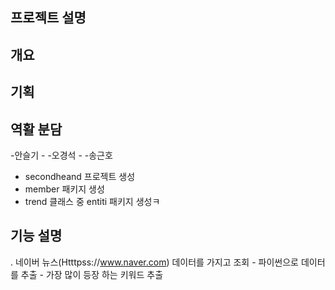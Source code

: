 ## 프로젝트 설명 
## 개요
## 기획
## 역활 분담
-안슬기
     -
-오경석
     -
-송근호
  - secondheand 프로젝트 생성
  - member 패키지 생성
  - trend  클래스 중 entiti 패키지 생성ㅋ
## 기능 설명
   . 네이버 뉴스(Htttpss://www.naver.com) 데이터를 가지고 조회
     - 파이썬으로 데이터를 추출
     - 가장 많이 등장 하는 키워드 추출
       
